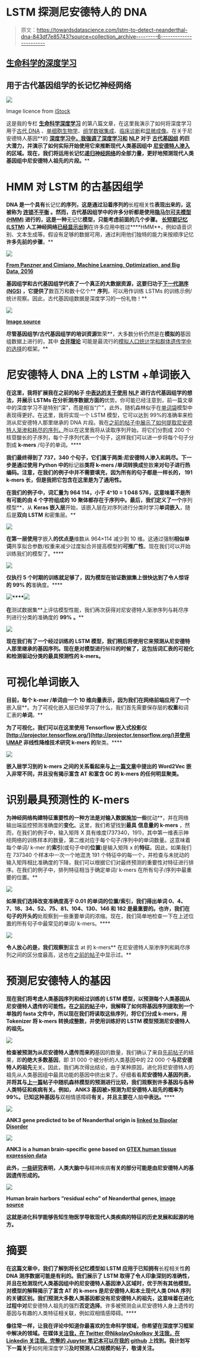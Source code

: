 # LSTM 探测尼安德特人的 DNA

> 原文：<https://towardsdatascience.com/lstm-to-detect-neanderthal-dna-843df7e85743?source=collection_archive---------6----------------------->

## [生命科学的深度学习](https://towardsdatascience.com/tagged/dl-for-life-sciences)

## 用于古代基因组学的长记忆神经网络

![](img/ec413a63a8bc98176ac7e51e0d86a9f6.png)

Image licence from [iStock](https://www.istockphoto.com)

这是我的专栏 [**生命科学深度学习**](https://towardsdatascience.com/tagged/dl-for-life-sciences) 的第八篇文章，在这里我演示了如何将深度学习用于[古代 DNA](/deep-learning-on-ancient-dna-df042dc3c73d) 、[单细胞生物学](/deep-learning-for-single-cell-biology-935d45064438)、[组学数据集成](/deep-learning-for-data-integration-46d51601f781)、[临床诊断](/deep-learning-for-clinical-diagnostics-ca7bc254e5ac)和[显微成像](/deep-learning-on-microscopy-imaging-865b521ec47c)。在关于尼安德特人基因**的 [**深度学习中，我强调了深度学习和**](/deep-learning-on-neanderthal-genes-ad1478cf37e7) **[NLP](https://en.wikipedia.org/wiki/Natural_language_processing) 对于 [**古代基因组**](https://en.wikipedia.org/wiki/Ancient_DNA) 的巨大潜力，并演示了如何实际开始使用它来推断现代人类基因组中 [**尼安德特人渗入**](https://en.wikipedia.org/wiki/Interbreeding_between_archaic_and_modern_humans) 的区域。现在，我们将运用长记忆[递归神经网络](https://en.wikipedia.org/wiki/Long_short-term_memory)的全部力量，更好地预测现代人类基因组中尼安德特人祖先的片段。****

# **HMM 对 LSTM 的古基因组学**

**DNA 是一个具有**长记忆**的序列，这是通过沿着序列的**长程相关性**表现出来的，这被称为 [**连锁不平衡**](https://en.wikipedia.org/wiki/Linkage_disequilibrium) 。然而，古代基因组学中的许多分析都是使用[隐马尔可夫模型(HMM)](https://en.wikipedia.org/wiki/Hidden_Markov_model) 进行的，这是一种**无记忆**模型，只能考虑前面的几个步骤。 [**长短期记忆(LSTM)**](https://en.wikipedia.org/wiki/Long_short-term_memory) 人工神经网络[已经显示出](http://karpathy.github.io/2015/05/21/rnn-effectiveness/)到**在许多应用中胜过****HMM**，例如语音识别、文本生成等。假设有足够的数据可用，通过利用他们独特的能力来按顺序记忆**许多先前的步骤**。**

**![](img/e9395033d59d89eefd950dbabe43bc29.png)**

**[From Panzner and Cimiano, Machine Learning, Optimization, and Big Data, 2016](https://link.springer.com/chapter/10.1007/978-3-319-51469-7_8)**

**基因组学和古代基因组学代表了一个真正的大数据资源，这要归功于[下一代测序(NGS)](https://en.wikipedia.org/wiki/DNA_sequencing) ，它提供了**数百万和数十亿个** **序列**，可以用作训练 LSTMs 的训练示例/统计观察。因此，古代基因组数据是深度学习的一份礼物！**

**![](img/83b71fad89ed148ab0dbcb9ef1820766.png)**

**[Image source](https://tenor.com/search/boromir-gifs)**

**尽管基因组学/古代基因组学的培训资源**繁荣**，大多数分析仍然是在**模拟的**基因组数据上进行的，其中 [**合并理论**](https://en.wikipedia.org/wiki/Coalescent_theory) 可能是最流行的[模拟人口统计学和群体遗传学中的选择](https://www.ncbi.nlm.nih.gov/pmc/articles/PMC2916717/)的框架。**

# **尼安德特人 DNA 上的 LSTM +单词嵌入**

**在这里，我将扩展我在之前的帖子 [**中表达的关于使用**](/deep-learning-on-neanderthal-genes-ad1478cf37e7) **[NLP](https://en.wikipedia.org/wiki/Natural_language_processing) 进行古代基因组学的想法，并展示 LSTMs** 在分析测序数据方面的**优势。你可能已经注意到，前一篇文章中的深度学习不是特别“深”，而是相当“广”，此外，随机森林似乎在[单词袋](https://en.wikipedia.org/wiki/Bag-of-words_model)模型中表现得更好。在这里，我将实现一个 LSTM 模型，它可以达到 99%的准确率来检测从尼安德特人那里继承的 DNA 片段。我在[之前的帖子中展示了如何提取尼安德特人渐渗和耗尽的序列，](/deep-learning-on-neanderthal-genes-ad1478cf37e7)所以在这里我将从读取序列开始，将它们分割成 200 个核苷酸长的子序列，每个子序列代表一个句子，这样我们可以进一步将每个句子分割成 **k-mers** /句子的单词。****

**我们最终得到了 737，340 个句子，它们属于两类:尼安德特人渗入和耗尽。下一步是通过使用 Python 中的**标记器**类将 k-mers /单词转换成**整数**来对句子进行热编码。注意，在我们的例子中并不需要填充，因为所有的句子都是一样长的， **191 k-mers 长**，但是我把它包含在这里是为了通用性。**

**在我们的例子中，词汇量为 964 114，小于 4^10 = 1 048 576，这意味着不是所有可能的由 4 个字符组成的 10 聚体都存在于序列中。最后，我们定义了一个**序列模型**，从 **Keras 嵌入层**开始，该嵌入层在对序列进行分类时学习**单词嵌入**，随后是**双向 LSTM** 和密集层。**

**![](img/53e778ac4961c6c76cab0ebc02796554.png)**

**在第一层使用**字嵌入**的优点是**维数从 964×114 减少到 10 维。这通过强制**相似单词**共享拟合参数/权重来减少过度拟合并提高模型的**可推广性**。现在我们可以开始训练我们的模型了。****

**![](img/01689b65682effbe1957db486cceb037.png)**

**仅执行 5 个时期的训练就足够了，因为模型在验证数据集上很快达到了令人惊讶的 99% 的**准确度。****

**![](img/50420e1f88ec079ebc6d8b318fd762ff.png)****![](img/d972e7eb190254bd87be1ebc76e6062b.png)**

**在**测试数据集**上评估模型性能，我们再次获得对尼安德特人渐渗序列与耗尽序列进行分类的准确度的 **99%** **。****

**![](img/3fc3f107c4b992a408ed3100eaa238b0.png)**

**现在我们有了一个经过训练的 LSTM 模型，我们稍后将使用它来预测从尼安德特人那里继承的基因序列。现在是对模型进行**解释**的时候了，这包括词汇表的可视化和检测驱动分类的最具预测性的 k-mers。**

# **可视化单词嵌入**

**目前，每个 k-mer /单词由一个 **10 维向量**表示，因为我们在网络前端应用了一个**嵌入层**。为了可视化嵌入层已经学习了什么，我们首先需要保存层的**权重**和词汇表的**单词**。**

**为了可视化，我们可以在这里使用 **Tensorflow 嵌入式投影仪**[http://projector.tensorflow.org/](http://projector.tensorflow.org/)并使用 [**UMAP**](https://arxiv.org/abs/1802.03426) 非线性降维技术研究 k-mers 的**聚类。****

**![](img/df2e76d92833707ee8032846e0422655.png)**

**嵌入层学习到的 k-mers 之间的关系看起来与[上一篇文章](/deep-learning-on-neanderthal-genes-ad1478cf37e7)中提出的 Word2Vec 嵌入非常不同，并且没有揭示富含 AT 和富含 GC 的 k-mers 的任何明显聚类。**

# **识别最具预测性的 K-mers**

**为神经网络构建特征重要性的一种方法是对输入数据施加一些**扰动**，并在网络输出端监控预测准确度的**变化**。这里，我们希望找到**最具** **信息量的 k-mers** ，然而，在我们的例子中，输入矩阵 X 具有维度(737340，191)，其中第一维表示神经网络的训练样本的数量，第二维对应于每个句子/序列中的单词数量。这意味着每个单词/ k-mer 的**索引**(或句子中的**位置**)是输入矩阵 x 的**特征**。因此，如果我们在 737340 个样本中一次一个地混洗 191 个特征中的每一个，并检查与未扰动的输入矩阵相比准确度的下降，我们可以根据它们对最终预测的重要性对特征进行排序。在我们的例子中，排列特征相当于确定单词/ k-mers 在所有句子/序列中最重要的位置。**

**![](img/22fd297e396a221a274c1ece836e7c54.png)**

**如果我们选择改变准确度高于 0.01 的单词的位置/索引，我们得出单词 0、4、7、18、34、52、75、81、104、130、146 和 182 是最重要的。也许，我们在句子的开头的**处观察到一些重要单词的浓缩。现在，我们简单地检查一下在上述位置的所有句子中最常见的单词/ k-mers。****

**![](img/90360ed0bf7ec3408d9b4ab44fbfaa0b.png)**

**令人放心的是，我们观察到**富含 at 的 k-mers** 在尼安德特人渐渗序列和耗尽序列之间的区分度最高，这也在[之前的帖子](/deep-learning-on-neanderthal-genes-ad1478cf37e7)中显示过。**

# **预测尼安德特人的基因**

**现在我们将考虑人类基因序列和经过训练的 LSTM 模型，以预测每个人类基因从尼安德特人遗传的可能性。在[之前的帖子](/deep-learning-on-neanderthal-genes-ad1478cf37e7)中，我解释了如何将基因序列提取到一个单独的 fasta 文件中，所以现在我们将读取这些序列，将它们分成 k-mers，用 Tokenizer 将 k-mers 转换成整数，并使用训练好的 LSTM 模型预测尼安德特人的祖先。**

**![](img/089d1c6b9e7644c4da20653683a3c2b7.png)**

**检查被预测为从尼安德特人遗传而来的**基因的数量，我们确认了来自[先前帖子](/deep-learning-on-neanderthal-genes-ad1478cf37e7)的结果，即**的绝大多数基因**，即 31 000 个被分析的人类基因中的 22 000 个**与尼安德特人的祖先**无关。因此，我们再次得出结论，由于某种原因，进化将尼安德特人的祖先从人类基因组中最具功能的基因中挤出来了。仔细看看**尼安德特人基因列表，并将其与[上一篇](/deep-learning-on-neanderthal-genes-ad1478cf37e7)帖子中随机森林模型的预测进行比较，我们观察到许多基因与各种人类特征和疾病有关。例如， **ANK3** 基因被>预测为尼安德特人祖先的概率为 99%。已知这种基因与**双相情感障碍**有关，并且主要在**人脑**中表达。******

**![](img/0f768cc46a0a42ce04d2c9c79fe53403.png)**

**ANK3 gene predicted to be of Neanderthal origin is [linked to Bipolar Disorder](https://www.nature.com/articles/ng.209)**

**![](img/71ec590b54643345dd91f377a992fbfc.png)**

**ANK3 is a human brain-specific gene based on [GTEX human tissue expression data](https://gtexportal.org/home/gene/ANK3)**

**此外，[一些研究](https://www.nature.com/articles/s41598-017-06587-0#additional-information)表明，人类大脑中与**精神疾病**有关的部分可能是由尼安德特人的基因遗传形成的。**

**![](img/b2cdad0d3d8f7d6b21d75271a92f469b.png)**

**Human brain harbors “residual echo” of Neanderthal genes, [image source](https://www.nimh.nih.gov/news/science-news/2017/our-brains-harbor-residual-echo-of-neanderthal-genes.shtml)**

**这就是进化科学能够告知生物医学导致现代人类疾病的特征的历史发展和起源的地方。**

# **摘要**

**在这篇文章中，我们了解到将长记忆模型如 **LSTM** 应用于已知拥有**长程相关性**的 DNA 测序数据可能是有利的。我们展示了 LSTM 取得了令人印象深刻的准确性，并且在检测现代人类基因组中的尼安德特人基因渗入区域时，**优于所有其他模型。对模型的解释揭示了富含 AT 的 k-mers 是尼安德特人和本土现代人类 DNA 序列的关键区别。我们预测大多数人类基因都没有尼安德特人的祖先，这意味着在进化过程中**对**尼安德特人祖先的强烈**否定选择**。许多被预测会从尼安德特人身上遗传的基因与有趣的人类特征相关联，例如双相情感障碍。****

**像往常一样，让我在评论中知道你最喜欢的生命科学领域，你希望在深度学习框架中解决的领域。在媒体[关注我，在 Twitter @NikolayOskolkov 关注我，在](https://medium.com/u/8570b484f56c?source=post_page-----843df7e85743--------------------------------) [Linkedin 关注我。完整的 Jupyter 笔记本可以在我的](http://linkedin.com/in/nikolay-oskolkov-abb321186) [github](https://github.com/NikolayOskolkov/LSTMNeanderthalDNA) 上找到。我计划写下一篇关于**如何用深度学习**及时预测人口规模的帖子，敬请关注。**